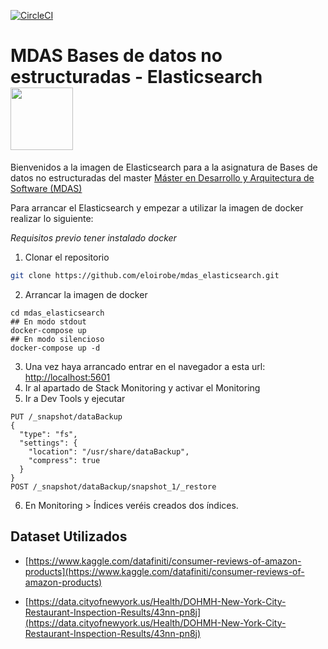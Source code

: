 [![CircleCI](https://circleci.com/gh/eloirobe/mdas_elasticsearch.svg?style=svg)](https://circleci.com/gh/eloirobe/mdas_elasticsearch)

# MDAS Bases de datos no estructuradas - Elasticsearch <img src="https://images.contentstack.io/v3/assets/bltefdd0b53724fa2ce/blt6ae3d6980b5fd629/5bbca1d1af3a954c36f95ed3/logo-elastic.svg" width="100"/>
Bienvenidos a la imagen de Elasticsearch para a la asignatura de Bases de datos no estructuradas del master [Máster en Desarrollo y Arquitectura de Software (MDAS)](https://www.salleurl.edu/es/estudios/master-en-desarrollo-y-arquitectura-software)

Para arrancar el Elasticsearch y empezar a utilizar la imagen de docker realizar lo siguiente:

*Requisitos previo tener instalado docker*

1) Clonar el repositorio
```bash
git clone https://github.com/eloirobe/mdas_elasticsearch.git
```
2) Arrancar la imagen de docker
```
cd mdas_elasticsearch
## En modo stdout
docker-compose up
## En modo silencioso
docker-compose up -d
```
3) Una vez haya arrancado entrar en el navegador a esta url: [http://localhost:5601](http://localhost:5601)
4) Ir al apartado de Stack Monitoring y activar el Monitoring
5) Ir a Dev Tools y ejecutar
```
PUT /_snapshot/dataBackup
{
  "type": "fs",
  "settings": {
    "location": "/usr/share/dataBackup",
    "compress": true
  }
}
POST /_snapshot/dataBackup/snapshot_1/_restore
```

6) En Monitoring > Índices veréis creados dos índices.

## Dataset Utilizados

- [https://www.kaggle.com/datafiniti/consumer-reviews-of-amazon-products](https://www.kaggle.com/datafiniti/consumer-reviews-of-amazon-products)

- [https://data.cityofnewyork.us/Health/DOHMH-New-York-City-Restaurant-Inspection-Results/43nn-pn8j](https://data.cityofnewyork.us/Health/DOHMH-New-York-City-Restaurant-Inspection-Results/43nn-pn8j)